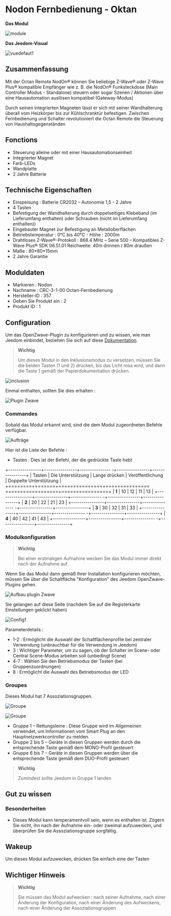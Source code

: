 # Nodon Fernbedienung - Oktan

**Das Modul**

![module](images/nodon.octan/module.jpg)

**Das Jeedom-Visual**

![vuedefaut1](images/nodon.octan/vuedefaut1.jpg)

## Zusammenfassung

Mit der Octan Remote NodOn® können Sie beliebige Z-Wave® oder Z-Wave Plus® kompatible Empfänger wie z. B. die NodOn® Funksteckdose (Main Controller Modus - Standalone) steuern oder sogar Szenen / Aktionen über eine Hausautomation auslösen kompatibel (Gateway-Modus)

Durch seinen integrierten Magneten lässt er sich mit seiner Wandhalterung überall vom Heizkörper bis zur Kühlschranktür befestigen. Zwischen Fernbedienung und Schalter revolutioniert die Octan Remote die Steuerung von Haushaltsgegenständen

## Fonctions

-   Steuerung alleine oder mit einer Hausautomationseinheit
-   Integrierter Magnet
-   Farb-LEDs
-   Wandplatte
-   2 Jahre Batterie

## Technische Eigenschaften

-   Einspeisung : Batterie CR2032 – Autonomie 1,5 - 2 Jahre
-   4 Tasten
-   Befestigung der Wandhalterung durch doppelseitiges Klebeband (im Lieferumfang enthalten) oder Schrauben (nicht im Lieferumfang enthalten))
-   Eingebauter Magnet zur Befestigung an Metalloberflächen
-   Betriebstemperatur : 0°C bis 40°C - Höhe : 2000m
-   Drahtloses Z-Wave®-Protokoll : 868.4 MHz – Serie 500 – Kompatibles Z-Wave Plus® SDK 06.51.01 Reichweite: 40m drinnen / 80m draußen
-   Maße : 80\*80\*15mm
-   2 Jahre Garantie

## Moduldaten

-   Markieren : Nodon
-   Nachname : CRC-3-1-00 Octan-Fernbedienung
-   Hersteller-ID : 357
-   Geben Sie Produkt ein : 2
-   Produkt ID : 1

## Configuration

Um das OpenZwave-Plugin zu konfigurieren und zu wissen, wie man Jeedom einbindet, beziehen Sie sich auf diese [Dokumentation](https://doc.jeedom.com/de_DE/plugins/automation%20protocol/openzwave/).

> **Wichtig**
>
> Um dieses Modul in den Inklusionsmodus zu versetzen, müssen Sie die beiden Tasten (1 und 2) drücken, bis das Licht rosa wird, und dann die Taste 1 gemäß der Papierdokumentation drücken.

![inclusion](images/nodon.octan/inclusion.jpg)

Einmal enthalten, sollten Sie dies erhalten :

![Plugin Zwave](images/nodon.octan/information.jpg)

### Commandes

Sobald das Modul erkannt wird, sind die dem Modul zugeordneten Befehle verfügbar.

![Aufträge](images/nodon.octan/commandes.jpg)

Hier ist die Liste der Befehle :

-   Tasten : Dies ist der Befehl, der die gedrückte Taste hebt

+----------------+----------------+--------------- -+----------------+----------------+
| Tasten        | Die Unterstützung          | Lange drücken     | Veröffentlichung    | Doppelte Unterstützung   |
+================+===============+=============== =+================+================+
| **1**          | 10             | 12             | 11             | 13             |
+----------------+----------------+--------------- -+----------------+----------------+
| **2**          | 20             | 22             | 21             | 23             |
+----------------+----------------+--------------- -+----------------+----------------+
| **3**          | 30             | 32             | 31             | 33             |
+----------------+----------------+--------------- -+----------------+----------------+
| **4**          | 40             | 42             | 41             | 43             |
+----------------+----------------+--------------- -+----------------+----------------+

### Modulkonfiguration

> **Wichtig**
>
> Bei einer erstmaligen Aufnahme wecken Sie das Modul immer direkt nach der Aufnahme auf.

Wenn Sie das Modul dann gemäß Ihrer Installation konfigurieren möchten, müssen Sie über die Schaltfläche "Konfiguration" des Jeedom OpenZwave-Plugins gehen.

![Aufbau plugin Zwave](images/plugin/bouton_configuration.jpg)

Sie gelangen auf diese Seite (nachdem Sie auf die Registerkarte Einstellungen geklickt haben)

![Config1](images/nodon.octan/config1.jpg)

Parameterdetails :

-   1-2 : Ermöglicht die Auswahl der Schaltflächenprofile bei zentraler Verwendung (unbrauchbar für die Verwendung in Jeedom)
-   3 : Wichtiger Parameter, um zu sagen, ob der Schalter im Scene- oder Central Scene-Modus arbeiten soll (unbedingt Scene)
-   4-7 : Wählen Sie den Betriebsmodus der Tasten (bei Gruppenzuordnungen)
-   8 : Ermöglicht die Auswahl des Betriebsmodus der LED

### Groupes

Dieses Modul hat 7 Assoziationsgruppen.

![Groupe](images/nodon.octan/groupe.jpg)

![Groupe](images/nodon.octan/groupe2.jpg)

-   Gruppe 1 – Rettungsleine : Diese Gruppe wird im Allgemeinen verwendet, um Informationen vom Smart Plug an den Hauptnetzwerkcontroller zu melden.
-   Gruppe 2 bis 5 – Geräte in diesen Gruppen werden durch die entsprechende Taste gemäß dem MONO-Profil gesteuert
-   Gruppe 6 bis 7 – Geräte in diesen Gruppen werden über die entsprechende Taste gemäß dem DUO-Profil gesteuert

> **Wichtig**
>
> Zumindest sollte Jeedom in Gruppe 1 landen

## Gut zu wissen

### Besonderheiten

-   Dieses Modul kann temperamentvoll sein, wenn es enthalten ist. Zögern Sie nicht, ihn nach der Aufnahme ein- oder zweimal aufzuwecken, und überprüfen Sie die Assoziationsgruppe sorgfältig.

## Wakeup

Um dieses Modul aufzuwecken, drücken Sie einfach eine der Tasten

## Wichtiger Hinweis

> **Wichtig**
>
> Sie müssen das Modul aufwecken : nach seiner Aufnahme, nach einer Änderung der Konfiguration, nach einer Änderung des Aufweckens, nach einer Änderung der Assoziationsgruppen
